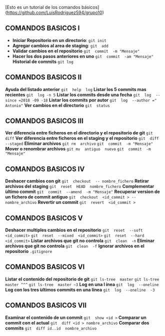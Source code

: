 [Esto es un tutorial de los comandos básicos] (https://github.com/LuisRodriguez594/grupo10)

## COMANDOS BASICOS I

* **Iniciar Repositorio en un directorio**: `git init`
* **Agregar cambios al area de staging**: `git  add`
* **Validar cambios en el repositorio**
`git  commit  -m "Mensaje"`
* **Hacer los dos pasos anteriores en uno**
`git  commit  -am "Mensaje"`
**Historial de commits**
`git log`

## COMANDOS BASICOS II

**Ayuda del listado anterior**
`git  help  log`
**Listar los 5 commits mas recientes**
`git  log -n 5`
**Listar los commits desde una fecha**
`git  log  --since =2018 -09 -18`
**Listar los commits por autor**
`git  log  --author =" Antonio"`
**Ver cambios en el directorio**
`git  status`

## COMANDOS BASICOS III

**Ver diferencia entre ficheros en el directorio y el repositorio de git**
`git  diff`
**Ver diferencia entre ficheros en el staging y el repositorio**
`git  diff  --staged`
**Eliminar archivos**
`git rm  archivo`
`git  commit  -m "Mensaje"`
**Mover o renombrar archivos**
`git mv  antiguo  nuevo`
`git  commit  -m "Mensaje"`

## COMANDOS BASICOS IV

**Deshacer cambios con git**
`git  checkout  -- nombre_fichero`
**Retirar archivos del staging**
`git  reset  HEAD  nombre_fichero`
**Complementar  ́ultimo commit**
`git  commit  --amend  -m "Mensaje"`
**Recuperar version de un fichero de commit antiguo**
`git  checkout  <id_commit > -- nombre_archivo`
**Revertir un commit**
`git  revert  <id_commit >`

## COMANDOS BASICOS V

**Deshacer multiples cambios en el repositorio**
`git  reset  --soft <id_commit>`
`git  reset  --mixed  <id_commit>`
`git  reset  --hard <id_commit>`
**Listar archivos que git no controla**
`git  clean  -n`
**Eliminar archivos que git no controla**
`git  clean  -f`
**Ignorar archivos en el repositorio**
`.gitignore`

## COMANDOS BASICOS VI

**Listar el contenido del repositorio de git**
`git ls-tree  master`
`git ls-tree  master ^^^`
`git ls-tree  master ~3`
**Log en una l ́ınea**
`git  log  --oneline`
**Log con los tres  ́ultimos commits en una línea**
`git  log  --oneline  -3`

## COMANDOS BASICOS VII
**Examinar el contenido de un commit**
`git  show <id >`
**Comparar un commit con el actual**
`git  diff <id > nombre_archivo`
**Comparar dos commits**
`git  diff id..id  nombre_archivo`


